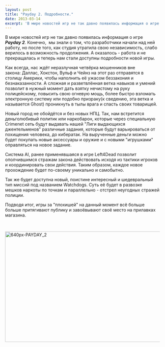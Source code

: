 ```yaml
---
layout: post
title: "Payday 2. Подробности."
date: 2013-03-14
excerpt: 'В мире новостей игр не так давно появилась информация о игре Payday 2. Конечно,  мы знали о том, что разработчики начали над ней работу, но после того, как студия утратила свою независимость, слабо верилось в возможность продолжения. А оказалось - работа и не прекращалась и теперь нам стали доступны подробности новой игры...'
---
```


В мире новостей игр не так давно появилась информация о игре <em><strong>Payday 2</strong></em>. Конечно,  мы знали о том, что разработчики начали над ней работу, но после того, как студия утратила свою независимость, слабо верилось в возможность продолжения. А оказалось - работа и не прекращалась и теперь нам стали доступны подробности новой игры.

Как всегда, нас ждёт неразлучная четвёрка мошенников вне закона: Даллас, Хокстон, Вульф и Чейнз на этот раз отправятся в столицу Америки, чтобы наполнить её ужасом беззакония и безнаказанности. А сложная и разветвлённая ветка навыков и умений позволит в нужный момент дать взятку нечистому на руку полицейскому, повысить свою огневую мощь, более быстро взломать электронную систему или подобно призраку(к сведению, эта ветка и называется Ghost) проникнуть в тылы врага и спасть своих товарищей.

Новый город не обойдётся и без новых НПЦ. Так, нам встретится деньголюбивый политик или наркобарон, которые через специальную Crimenet сеть будут выдавать нашей "Лиги выдающихся джентельменов" различные задания, которые будут варьироваться от похищения человека, до кибератак. На вырученные деньги можно будет покупать новые аксессуары и оружие и с новыми "игрушками" оправляться на новое задание.

Система AI, ранее применявшаяся в игре Left4Dead позволит ополчившимся стражам закона действовать исходя из тактики игроков и координировать свои действия. Таким образом, каждое новое прохождение будет по-своему уникально и самобытно.

Так же будет доступна новый, поистине интересный и шедевральный тип миссий под названием Watchdogs. Суть её будет в развозке мешков наркоты по точкам и параллельно - отстрел неугодных стражей полиции.

Подводя итог, игры за "плохишей" на данный момент всё больше больше притягивают публику и завоёвывают своё место на прилавках магазина.

&nbsp;

<a href="http://gamersoul.ru/wp-content/uploads/2013/03/640px-PAYDAY_2.jpeg"><img class="size-full wp-image-1733 aligncenter" alt="640px-PAYDAY_2" src="http://gamersoul.ru/wp-content/uploads/2013/03/640px-PAYDAY_2.jpeg" width="640" height="360" /></a>
